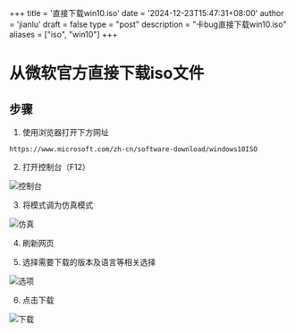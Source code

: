 +++
title = '直接下载win10.iso'
date = '2024-12-23T15:47:31+08:00'
author = 'jianlu'
draft = false
type = "post"
description = "卡bug直接下载win10.iso"
aliases = ["iso", "win10"]
+++

# 从微软官方直接下载iso文件

## 步骤

1. 使用浏览器打开下方网址

```text
https://www.microsoft.com/zh-cn/software-download/windows10ISO
```

2. 打开控制台（F12）

![控制台](/img/win/iso/download-iso-001.png)

3. 将模式调为仿真模式

![仿真](/img/win/iso/download-iso-002.png)

4. 刷新网页


5. 选择需要下载的版本及语言等相关选择

![选项](/img/win/iso/download-iso-003.png)

6. 点击下载

![下载](/img/win/iso/download-iso-004.png)